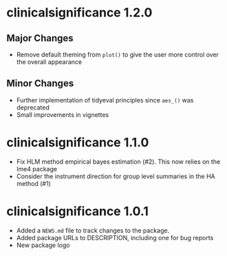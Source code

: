 # clinicalsignificance 1.2.0
## Major Changes
* Remove default theming from `plot()` to give the user more control over the overall appearance

## Minor Changes
* Further implementation of tidyeval principles since `aes_()` was deprecated
* Small improvements in vignettes

# clinicalsignificance 1.1.0
* Fix HLM method empirical bayes estimation (#2). This now relies on the lme4 package
* Consider the instrument direction for group level summaries in the HA method (#1)

# clinicalsignificance 1.0.1
* Added a `NEWS.md` file to track changes to the package.
* Added package URLs to DESCRIPTION, including one for bug reports
* New package logo
